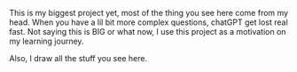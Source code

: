 This is my biggest project yet, most of the thing you see here come from my head.
When you have a lil bit more complex questions, chatGPT get lost real fast.
Not saying this is BIG or what now, I use this project as a motivation on my learning journey.


Also, I draw all the stuff you see here.